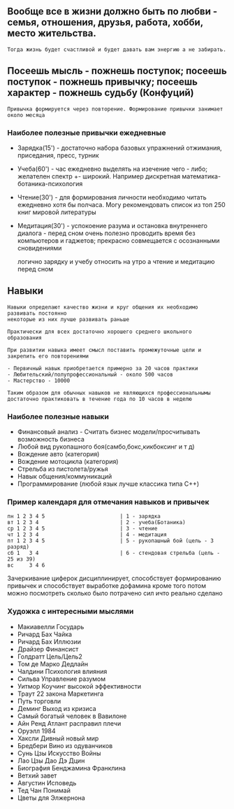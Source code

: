 ## Вообще все в жизни должно быть по любви - семья, отношения, друзья, работа, хобби, место жительства.
    Тогда жизнь будет счастливой и будет давать вам энергию а не забирать.

## Посеешь мысль - пожнешь поступок; посеешь поступок - пожнешь привычку; посеешь характер - пожнешь судьбу (Конфуций)
    Привычка формируется через повторение. Формирование привычки занимает около месяца

### Наиболее полезные привычки ежедневные
- Зарядка(15') - достаточно набора базовых упражнений отжимания, приседания, пресс, турник
- Учеба(60') - час ежедневно выделять на изечение чего - либо; желателен спектр +- широкий. Например дискретная математика-ботаника-психология
- Чтение(30') - для формирования личности необходимо читать ежедневно хотя бы полчаса. Могу рекомендовать список из топ 250 книг мировой литературы
- Медитация(30') - успокоение разума и остановка внутреннего диалога - перед сном очень полезно проводить время без компьютеров и гаджетов; прекрасно совмещается с осознанными сновидениями

    логично зарядку и учебу относить на утро а чтение и медитацию перед сном

## Навыки
    Навыки определают качество жизни и круг общения их необходимо развивать постоянно
    некоторые из них лучше развивать раньше

    Практически для всех достаточно хорошего среднего школьного образования

    При развитии навыка имеет смысл поставить промежуточные цели и закрепить его повторениями

    - Первичный навык приобретается примерно за 20 часов практики
    - Любительский/полупрофессиональный - около 500 часов
    - Мастерство - 10000

    Таким образом для обычных навыков не являющихся профессиональнымы достаточно практиковать в течение года по 10 часов в неделю

### Наиболее полезные навыки
- Финансовый анализ - Считать бизнес модели/просчитывать возможность бизнеса
- Любой вид рукопашного боя(самбо,бокс,кикбоксинг и т д)
- Вождение авто (категория)
- Вождение мотоцикла (категория)
- Стрельба из пистолета/ружья
- Навык общения/коммуникаций
- Программирование (любой язык лучше классика типа C++)

### Пример календаря для отмечания навыков и привычек
```
пн 1 2 3 4 5                        | 1 - зарядка
вт 1 2 3 4                          | 2 - учеба(Ботаника)
ср 1 2 3 4 5                        | 3 - чтение
чт 1 2 3 4                          | 4 - медитация
пт 1 2 3 4 5                        | 5 - рукопашный бой (цель - 3 разряд)
сб 1   3 4                          | 6 - стендовая стрельба (цель - 25 из 39)
вс     3 4 6
```
Зачеркивание циферок дисциплинирует, способствует формированию привычек и способствует выработке дофамина
кроме того потом можно посмотреть сколько было потрачено сил ичто реально сделано

### Художка с интересными мыслями
- Макиавелли Государь
- Ричард Бах Чайка
- Ричард Бах Иллюзии
- Драйзер Финансист
- Голдратт Цель/Цель2
- Том де Марко Дедлайн
- Чалдини Психология влияния
- Сильва Управление разумом
- Уитмор Коучинг высокой эффективности
- Траут 22 закона Маркетинга
- Путь торговли
- Деминг Выход из кризиса
- Самый богатый человек в Вавилоне
- Айн Ренд Атлант расправил плечи
- Оруэлл 1984
- Хаксли Дивный новый мир
- Бредбери Вино из одуванчиков
- Сунь Цзы Искусство Войны
- Лао Цзы Дао Дэ Дцин
- Биография Бенджамина Франклина
- Ветхий завет
- Августин Исповедь
- Тед Чан Понимай
- Цветы для Элжернона

